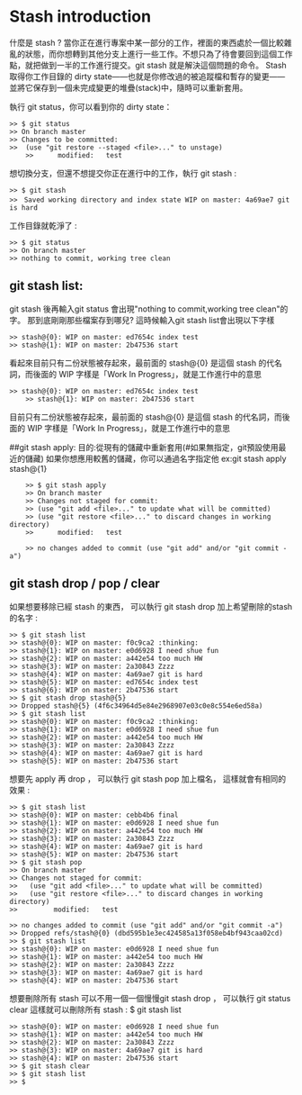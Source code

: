 # Stash introduction
什麼是 stash ?
當你正在進行專案中某一部分的工作，裡面的東西處於一個比較雜亂的狀態，而你想轉到其他分支上進行一些工作。不想只為了待會要回到這個工作點，就把做到一半的工作進行提交。git stash 就是解決這個問題的命令。
Stash 取得你工作目錄的 dirty state——也就是你修改過的被追蹤檔和暫存的變更——並將它保存到一個未完成變更的堆疊(stack)中，隨時可以重新套用。

執行  git status，你可以看到你的 dirty state：

	>> $ git status
	>> On branch master
	>> Changes to be committed:
  	>> 	(use "git restore --staged <file>..." to unstage)
        >>		modified:   test

想切換分支，但還不想提交你正在進行中的工作，執行 git stash :

	>> $ git stash
	>>　Saved working directory and index state WIP on master: 4a69ae7 git is hard

工作目錄就乾淨了 :

	>> $ git status
	>> On branch master
	>> nothing to commit, working tree clean

## git stash list:
git stash 後再輸入git status 會出現"nothing to commit,working tree clean"的字。
那到底剛剛那些檔案存到哪兒?  這時候輸入git stash list會出現以下字樣

	>> stash@{0}: WIP on master: ed7654c index test
	>> stash@{1}: WIP on master: 2b47536 start

看起來目前只有二份狀態被存起來，最前面的 stash@{0} 是這個 stash 的代名詞，而後面的 WIP 字樣是「Work In Progress」，就是工作進行中的意思
	
	>> stash@{0}: WIP on master: ed7654c index test
        >> stash@{1}: WIP on master: 2b47536 start

目前只有二份狀態被存起來，最前面的 stash@{0} 是這個 stash 的代名詞，而後面的 WIP 字樣是「Work In Progress」，就是工作進行中的意思

##git stash apply:
  目的:從現有的儲藏中重新套用(#如果無指定，git預設使用最近的儲藏)
  如果你想應用較舊的儲藏，你可以通過名字指定他  ex:git stash apply stash@{1}

        >> $ git stash apply
        >> On branch master
        >> Changes not staged for commit:
        >> (use "git add <file>..." to update what will be committed)
        >> (use "git restore <file>..." to discard changes in working directory)
        >>      modified:   test

        >> no changes added to commit (use "git add" and/or "git commit -a")

## git stash drop / pop / clear
如果想要移除已經 stash 的東西，
可以執行 git stash drop 加上希望刪除的stash的名字 :
	
	>> $ git stash list
	>> stash@{0}: WIP on master: f0c9ca2 :thinking:
	>> stash@{1}: WIP on master: e0d6928 I need shue fun
	>> stash@{2}: WIP on master: a442e54 too much HW
	>> stash@{3}: WIP on master: 2a30843 Zzzz
	>> stash@{4}: WIP on master: 4a69ae7 git is hard
	>> stash@{5}: WIP on master: ed7654c index test
	>> stash@{6}: WIP on master: 2b47536 start
	>> $ git stash drop stash@{5}
	>> Dropped stash@{5} (4f6c34964d5e84e2968907e03c0e8c554e6ed58a)
	>> $ git stash list
	>> stash@{0}: WIP on master: f0c9ca2 :thinking:
	>> stash@{1}: WIP on master: e0d6928 I need shue fun
	>> stash@{2}: WIP on master: a442e54 too much HW
	>> stash@{3}: WIP on master: 2a30843 Zzzz
	>> stash@{4}: WIP on master: 4a69ae7 git is hard
	>> stash@{5}: WIP on master: 2b47536 start

想要先 apply 再 drop ， 可以執行  git  stash  pop 加上檔名，
這樣就會有相同的效果 :

	>> $ git stash list
	>> stash@{0}: WIP on master: cebb4b6 final
	>> stash@{1}: WIP on master: e0d6928 I need shue fun
	>> stash@{2}: WIP on master: a442e54 too much HW
	>> stash@{3}: WIP on master: 2a30843 Zzzz
	>> stash@{4}: WIP on master: 4a69ae7 git is hard
	>> stash@{5}: WIP on master: 2b47536 start
	>> $ git stash pop
	>> On branch master
	>> Changes not staged for commit:
	>>   (use "git add <file>..." to update what will be committed)
	>>   (use "git restore <file>..." to discard changes in working directory)
	>>         modified:   test

	>> no changes added to commit (use "git add" and/or "git commit -a")
	>> Dropped refs/stash@{0} (dbd595b1e3ec424585a13f058eb4bf943caa02cd)
	>> $ git stash list
	>> stash@{0}: WIP on master: e0d6928 I need shue fun
	>> stash@{1}: WIP on master: a442e54 too much HW
	>> stash@{2}: WIP on master: 2a30843 Zzzz
	>> stash@{3}: WIP on master: 4a69ae7 git is hard
	>> stash@{4}: WIP on master: 2b47536 start

想要刪除所有 stash 可以不用一個一個慢慢git stash drop ，
可以執行 git status clear 這樣就可以刪除所有 stash : $ git stash list

	>> stash@{0}: WIP on master: e0d6928 I need shue fun
	>> stash@{1}: WIP on master: a442e54 too much HW
	>> stash@{2}: WIP on master: 2a30843 Zzzz
	>> stash@{3}: WIP on master: 4a69ae7 git is hard
	>> stash@{4}: WIP on master: 2b47536 start
	>> $ git stash clear
	>> $ git stash list
	>> $


